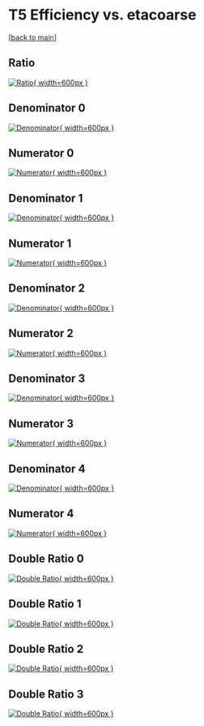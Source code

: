 # T5 Efficiency vs. etacoarse

[[back to main](./)]



## Ratio

[![Ratio](../mtv/var/T5_loweta_211_-1_eff_etacoarse.png){ width=600px }](../mtv/var/T5_loweta_211_-1_eff_etacoarse.pdf)

## Denominator 0

[![Denominator](../mtv/den/T5_loweta_211_-1_eff_etacoarse_den0.png){ width=600px }](../mtv/den/T5_loweta_211_-1_eff_etacoarse_den0.pdf)

## Numerator 0

[![Numerator](../mtv/num/T5_loweta_211_-1_eff_etacoarse_num0.png){ width=600px }](../mtv/num/T5_loweta_211_-1_eff_etacoarse_num0.pdf)

## Denominator 1

[![Denominator](../mtv/den/T5_loweta_211_-1_eff_etacoarse_den1.png){ width=600px }](../mtv/den/T5_loweta_211_-1_eff_etacoarse_den1.pdf)

## Numerator 1

[![Numerator](../mtv/num/T5_loweta_211_-1_eff_etacoarse_num1.png){ width=600px }](../mtv/num/T5_loweta_211_-1_eff_etacoarse_num1.pdf)

## Denominator 2

[![Denominator](../mtv/den/T5_loweta_211_-1_eff_etacoarse_den2.png){ width=600px }](../mtv/den/T5_loweta_211_-1_eff_etacoarse_den2.pdf)

## Numerator 2

[![Numerator](../mtv/num/T5_loweta_211_-1_eff_etacoarse_num2.png){ width=600px }](../mtv/num/T5_loweta_211_-1_eff_etacoarse_num2.pdf)

## Denominator 3

[![Denominator](../mtv/den/T5_loweta_211_-1_eff_etacoarse_den3.png){ width=600px }](../mtv/den/T5_loweta_211_-1_eff_etacoarse_den3.pdf)

## Numerator 3

[![Numerator](../mtv/num/T5_loweta_211_-1_eff_etacoarse_num3.png){ width=600px }](../mtv/num/T5_loweta_211_-1_eff_etacoarse_num3.pdf)

## Denominator 4

[![Denominator](../mtv/den/T5_loweta_211_-1_eff_etacoarse_den4.png){ width=600px }](../mtv/den/T5_loweta_211_-1_eff_etacoarse_den4.pdf)

## Numerator 4

[![Numerator](../mtv/num/T5_loweta_211_-1_eff_etacoarse_num4.png){ width=600px }](../mtv/num/T5_loweta_211_-1_eff_etacoarse_num4.pdf)

## Double Ratio 0

[![Double Ratio](../mtv/ratio/T5_loweta_211_-1_eff_etacoarse_ratio0.png){ width=600px }](../mtv/ratio/T5_loweta_211_-1_eff_etacoarse_ratio0.pdf)

## Double Ratio 1

[![Double Ratio](../mtv/ratio/T5_loweta_211_-1_eff_etacoarse_ratio1.png){ width=600px }](../mtv/ratio/T5_loweta_211_-1_eff_etacoarse_ratio1.pdf)

## Double Ratio 2

[![Double Ratio](../mtv/ratio/T5_loweta_211_-1_eff_etacoarse_ratio2.png){ width=600px }](../mtv/ratio/T5_loweta_211_-1_eff_etacoarse_ratio2.pdf)

## Double Ratio 3

[![Double Ratio](../mtv/ratio/T5_loweta_211_-1_eff_etacoarse_ratio3.png){ width=600px }](../mtv/ratio/T5_loweta_211_-1_eff_etacoarse_ratio3.pdf)

